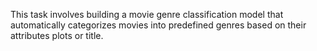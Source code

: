 This task involves building a movie genre classification model that automatically categorizes movies into predefined genres based on their attributes plots or title.

